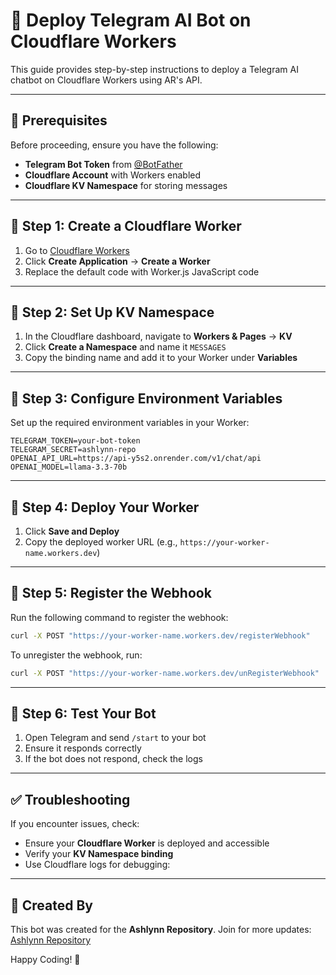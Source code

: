 
# 🚀 Deploy Telegram AI Bot on Cloudflare Workers

This guide provides step-by-step instructions to deploy a Telegram AI chatbot on Cloudflare Workers using AR's API.

---

## 📌 Prerequisites
Before proceeding, ensure you have the following:
- **Telegram Bot Token** from [@BotFather](https://t.me/BotFather)
- **Cloudflare Account** with Workers enabled
- **Cloudflare KV Namespace** for storing messages

---

## 📌 Step 1: Create a Cloudflare Worker
1. Go to [Cloudflare Workers](https://workers.cloudflare.com/)
2. Click **Create Application** → **Create a Worker**
3. Replace the default code with Worker.js JavaScript code

---

## 📌 Step 2: Set Up KV Namespace
1. In the Cloudflare dashboard, navigate to **Workers & Pages** → **KV**
2. Click **Create a Namespace** and name it `MESSAGES`
3. Copy the binding name and add it to your Worker under **Variables**

---

## 📌 Step 3: Configure Environment Variables
Set up the required environment variables in your Worker:
```env
TELEGRAM_TOKEN=your-bot-token
TELEGRAM_SECRET=ashlynn-repo
OPENAI_API_URL=https://api-y5s2.onrender.com/v1/chat/api
OPENAI_MODEL=llama-3.3-70b
```

---

## 📌 Step 4: Deploy Your Worker
1. Click **Save and Deploy**
2. Copy the deployed worker URL (e.g., `https://your-worker-name.workers.dev`)

---

## 📌 Step 5: Register the Webhook
Run the following command to register the webhook:
```sh
curl -X POST "https://your-worker-name.workers.dev/registerWebhook"
```
To unregister the webhook, run:
```sh
curl -X POST "https://your-worker-name.workers.dev/unRegisterWebhook"
```

---

## 📌 Step 6: Test Your Bot
1. Open Telegram and send `/start` to your bot
2. Ensure it responds correctly
3. If the bot does not respond, check the logs

---

## ✅ Troubleshooting
If you encounter issues, check:
- Ensure your **Cloudflare Worker** is deployed and accessible
- Verify your **KV Namespace binding**
- Use Cloudflare logs for debugging:

---

## 🎉 Created By
This bot was created for the **Ashlynn Repository**. Join for more updates: [Ashlynn Repository](https://t.me/Ashlynn_Repository)

Happy Coding! 🚀
```

